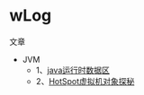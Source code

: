 # wLog
文章

- JVM
  - 1、[java运行时数据区](https://github.com/rong5690001/wLog/blob/master/jvm/java运行时数据区.md)
  - 2、[HotSpot虚拟机对象探秘](https://github.com/rong5690001/wLog/blob/master/jvm/HotSpot虚拟机对象探秘.md)
